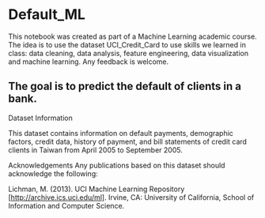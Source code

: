 # Default_ML

This notebook was created as part of a Machine Learning academic course.
The idea is to use the dataset UCI_Credit_Card to use skills we learned in class: data cleaning, data analysis, feature engineering, data visualization and machine learning. 
Any feedback is welcome.

## The goal is to predict the default of clients in a bank.


Dataset Information

This dataset contains information on default payments, demographic factors, credit data, history of payment, and bill statements of credit card clients in Taiwan from April 2005 to September 2005.




Acknowledgements
Any publications based on this dataset should acknowledge the following:

Lichman, M. (2013). UCI Machine Learning Repository [http://archive.ics.uci.edu/ml]. Irvine, CA: University of California, School of Information and Computer Science.

